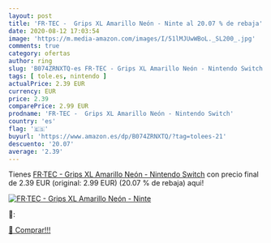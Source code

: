 ```yaml
---
layout: post
title: 'FR·TEC -  Grips XL Amarillo Neón - Ninte al 20.07 % de rebaja'
date: 2020-08-12 17:03:54
image: 'https://m.media-amazon.com/images/I/51lMJUwWBoL._SL200_.jpg'
comments: true
category: ofertas
author: ring
slug: 'B074ZRNXTQ-es FR·TEC - Grips XL Amarillo Neón - Nintendo Switch'
tags: [ tole.es, nintendo ]
actualPrice: 2.39 EUR
currency: EUR
price: 2.39
comparePrice: 2.99 EUR
prodname: 'FR·TEC -  Grips XL Amarillo Neón - Nintendo Switch'
country: 'es'
flag: '🇪🇸'
buyurl: 'https://www.amazon.es/dp/B074ZRNXTQ/?tag=tolees-21'
descuento: '20.07'
average: '2.39'
---
```


Tienes [FR·TEC -  Grips XL Amarillo Neón - Nintendo Switch](https://www.amazon.es/dp/B074ZRNXTQ/?tag=tolees-21) con precio final de  2.39 EUR (original: 2.99 EUR) (20.07 %  de rebaja) aqui!

[![FR·TEC -  Grips XL Amarillo Neón - Ninte](https://m.media-amazon.com/images/I/51lMJUwWBoL._SL200_.jpg)](https://www.amazon.es/dp/B074ZRNXTQ/?tag=tolees-21)

🔎:


[🛒 Comprar!!!](https://www.amazon.es/dp/B074ZRNXTQ/?tag=tolees-21)
